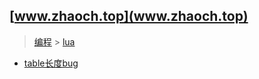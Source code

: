## [www.zhaoch.top](www.zhaoch.top)
 > [编程](www.zhaoch.top/编程) > [lua](www.zhaoch.top/编程/lua)
+ [table长度bug](table长度bug)
